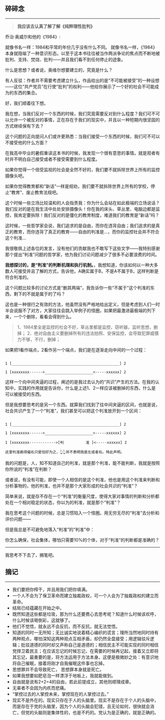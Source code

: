 ## 碎碎念
---


> **我应该去认真了解了解《纯粹理性批判》**

乔治·奥威尔和他的《1984》:

就像书名一样：1984和平常的年份几乎没有什么不同。
就像书名一样，《1984》本身就隐喻了一种意识形态。以至于这本书往往被当作两派争论的焦点而不断地被批判、支持、焚烧、批判——并且我们看不到任何停止的迹象。

什么是思想？或者说，奥维尔想要建立的，究竟是什么？

有人反驳：作者并不需要考虑建立什么，作品给出的是“不可能被接受”的一种设想——这位“共产党员”在行使“批判”的权利——他给你展示了一个好的社会不可能成为的东西的集合。

好，我们顺着往下想。

我在想，当我们反对一个东西的时候，我们究竟需要反对到什么程度？我们可不可以允许一个被反对的事情，正在存在于我们的现实中，并且以一种短期内很坚固的方式继续保有下去？

这个问题的正向提问人们或许更熟悉：当我们接受一个东西的时候，我们可不可以不接受他的什么方面？

在我高中毕业的暑假重读这本书的时候，我发现一个很有意思的事情。就是观者有时并不明白自己接受或者不接受需要到什么程度。

如果你觉得一个倍受监视的社会是全然不好的，我们要不就拆除世界上所有的监控摄像头吧。

如果你觉得教育都和“新话”一样是规劝，我们要不就拆除世界上所有的学校，停止“教育”、废止教育法规吧。

这个时候一些立场比较温和的人会指责我：你为什么会站在如此极端的立场说话？我们反对的是在我生活中处处安排摄像头！你在我的床头、草丛里、电脑边都是监控，我肯定要拆除！我们反对的是僵化的教育制度，难道我们的教育是“新话”吗？

这时候，一些哲学家会说，我们追求的是自由，而你在违背自由；我们追求的是真正的教育，而你违背了真正的教育——自由的判准是...，而你的监控社会并不符合这个判准...

我很敬佩上述各位的发言，没有他们的贡献我也不敢写下这些文字——我特别感谢那个提出“判准”问题的哲学家，他为我们讨论问题减少了很多不必要浪费的时间。

**我想探讨的，是“判准”的判断机理和执行机制。**，我想知道，你该如何以一种大多数人可接受并且了解的方式，告诉他，A确实属于B，不是A不属于B，这样判断是符合判准的。



这个问题比较多的讨论方式是“删其两端”，我告诉你一些“不属于”这个判准的东西，剩下的不就是属于的了吗？



这也是一种很行之有效的方法，他虽然没有严格地给出定义，但是考虑到人们一时半会说服不了对方，大家往往会跳入举例子的怪圈，如果把最激进最极端的列下来，一个个删除，看看会得到什么。

> 1、1984里全是监控的社会不好，草丛里都是监控，窃听器，监听思想，删掉；
> 2、绝对自由主义要删掉所有的违法拍照、安保监控，会导致犯罪威慑力不够，不行，删掉；

如果把1看作端点，2看作另一个端点，我们是在逐渐走向中间的一个过程：
```

1 [_________________________________________________] 2

1 [xxxxxxxx------>______________________<-----xxxxxx] 2

```

这样一个向中间夹逼的过程，阐述的是我过去认为的“共识”产生的方法。在我的认知中，实践的作用就是告诉你，什么是上述1、2一样应该被删掉的东西，什么是可以被接受的东西。


但是我想要思考的是另一个东西。就算我们找到了往中间夹逼的区间，也就是说，社会共识产生了一个“判准”，我们甚至可以把这个判准放开到一个区间：

```

1 [_________________________________________________] 2

1 [xxxxxxxx------>______________________<-----xxxxxx] 2

1 [xxxxxxxx------------>[判          准 ]<-----xxxxxx] 2

这里判准画得偏右只是恰好为之，👆👆并不表明我是左或者右。特此声明。
```

我的问题是，人，知不知道自己的判准，就是那个判准，能不能判断，我就是按照你所说的“判准”在判断？

或者说，有没有可能，即使一个人相信的是这个判准，他也是用这个判准来判断和分析事物的，他的判准，也并不是那个大家形成的社会共识的“判准”？

简单来说，就是存不存在一个“判准”的衡量尺度，使得大家对事情的判断和分析都处在一个相对稳定的状态，你以为的判准，就是那个“判准”？

我在思考这个问题的时候，总是习惯陷入一个怪圈。用无穷无尽的“判准”去分析和评价问题——

但是我总是不可避免地落入“判准”的“判准”中：

你怎么确保，社会集体，哪怕只需要10%的个体，对于“判准”的判断都是准确的？

----

我思考不下去了，搁笔吧。



## 摘记
----

- 我们要把你榨干，并且用我们把你填满。
- 一个人不会为了保卫革命而建立独裁政权，可一个人会为了独裁政权的建立而革命。
- 结局已经蕴藏在开始之中。
- 既然知道这些都是垃圾，那为什么还要费心去思考呢？知道什么时候该欢呼，什么时候该喝倒彩，这就够了。
- 他们不觉悟，就永远不会反抗，而不反抗，就无法觉悟。
- 知道的同时一无所知；无比诚实地说着精心编织的谎言；理所当然地同时持有两种观点，哪怕深知这两种观点互相矛盾，却仍然全盘接受；用逻辑驳斥逻辑；批驳道德的同时却又声称自己是道德的；相信民主不可能实现的同时相信党捍卫着民主；在应该忘记的时候忘记，在需要的时候再记起，接着又立即将其忘记，最重要的是，将方法运用于方法本身。这便是极微妙之处：有意识地将自己催眠，接着将刚才自我催眠这件事也忘掉。
- 思想罪并不会导致死亡， 思想罪本身就是死亡。
- 如果我想要如肥皂泡一样漂浮于地板上，我就能做到。
- 自由就是说有2+2=4的自由，若此前提成立，其他则顺理成章。
- 无辜者不会因为内疚而悲痛。
- “掌控过去的人掌控未来，掌控现在的人掌控过去。”
- 现实不是外在的。现实只存在于人的头脑里。现实不是存在于个人的头脑中，而是存在于党的头脑里，因为个人的头脑会犯错，且无论如何，很快就会消亡，但党的头脑则是集体性的，也是不朽的。党认为是正确的，就是正确的。
